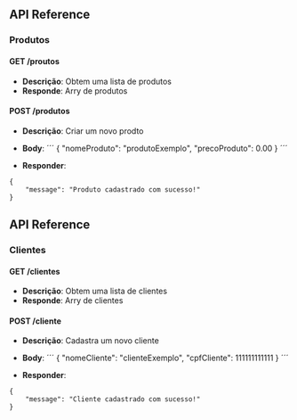 ## API Reference 

### Produtos

#### GET /proutos
- **Descrição**: Obtem uma lista de produtos
- **Responde**: Arry de produtos

#### POST /produtos
- **Descrição**: Criar um novo prodto
- **Body**:
´´´
{
    "nomeProduto": "produtoExemplo",
    "precoProduto": 0.00
}
´´´

- **Responder**:
```
{
    "message": "Produto cadastrado com sucesso!"
}
```

## API Reference 

### Clientes

#### GET /clientes
- **Descrição**: Obtem uma lista de clientes
- **Responde**: Arry de clientes


#### POST /cliente
- **Descrição**: Cadastra um novo cliente
- **Body**:
´´´
{
    "nomeCliente": "clienteExemplo",
    "cpfCliente": 111111111111
}
´´´

- **Responder**:
```
{
    "message": "Cliente cadastrado com sucesso!"
}
```